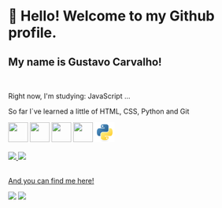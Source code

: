 <h1>👋 Hello! Welcome to my Github profile.</h1>
<h2>My name is Gustavo Carvalho!</h2>

<br>

<p>Right now, I'm studying: JavaScript ...</p>
<p>So far I`ve learned a little of HTML, CSS, Python and Git </p>
<div>
<img src="https://cdn.jsdelivr.net/gh/devicons/devicon/icons/html5/html5-original-wordmark.svg" width="40" height="40"/> <img src="https://cdn.jsdelivr.net/gh/devicons/devicon/icons/css3/css3-original-wordmark.svg" width="40" height="40"/> 
<img src="https://cdn.jsdelivr.net/gh/devicons/devicon/icons/javascript/javascript-original.svg" width="40" height="40"/>
<img src="https://cdn.jsdelivr.net/gh/devicons/devicon/icons/git/git-original.svg" width="40" height="40"/>
<img src="https://github.com/devicons/devicon/blob/v2.15.1/icons/python/python-original.svg" width="40" height="40"/>
</div>

<br>

<div>
  <a href="https://github.com/Gugans89">
  <img height="180em" src="https://github-readme-stats.vercel.app/api?username=Gugans89&show_icons=true&theme=dracula&include_all_commits=true&count_private=true"/>
  <img height="180em" src="https://github-readme-stats.vercel.app/api/top-langs/?username=Gugans89&layout=compact&langs_count=7&theme=dracula"/>
</div>    
  
<br>
  
<p>And you can find me here!</p>
<div>
<a href = "mailto:guu.carvalho89@gmail.com"><img src="https://img.shields.io/badge/Gmail-D14836?style=for-the-badge&logo=gmail&logoColor=white" target="_blank"></a>
<a href="https://www.linkedin.com/in/gcarvalho10/" target="_blank"><img src="https://img.shields.io/badge/-LinkedIn-%230077B5?style=for-the-badge&logo=linkedin&logoColor=white" target="_blank"></a>   
</div>
